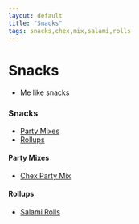 ```yaml
---
layout: default
title: "Snacks"
tags: snacks,chex,mix,salami,rolls
---
```

# Snacks
* Me like snacks

### Snacks
<!-- TOC depthFrom:4 depthTo:6 withLinks:1 updateOnSave:1 orderedList:0 -->

- [Party Mixes](#party-mixes)
- [Rollups](#rollups)

<!-- /TOC -->

#### Party Mixes
* [Chex Party Mix]({{site.github.url}}/Snacks/ChexPartyMix/index.html)

#### Rollups
* [Salami Rolls]({{site.github.url}}/Snacks/SalamiRolls/index.html)
